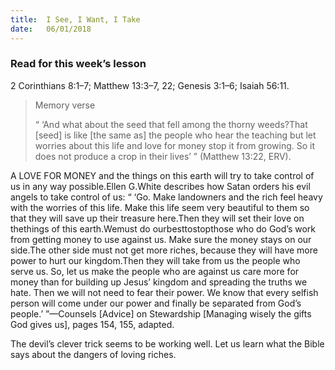 ```yaml
---
title:  I See, I Want, I Take
date:   06/01/2018
---
```


### Read for this week’s lesson
2 Corinthians 8:1–7; Matthew 13:3–7, 22; Genesis 3:1–6; Isaiah 56:11. 

> <p>Memory verse</p>
> “ ‘And what about the seed that fell among the thorny weeds?That [seed] is like [the same as] the people who hear the teaching but let worries about this life and love for money stop it from growing. So it does not produce a crop in their lives’ ” (Matthew 13:22, ERV). 

A LOVE FOR MONEY and the things on this earth will try to take control of us in any way possible.Ellen G.White describes how Satan orders his evil angels to take control of us: “ ‘Go. Make landowners and the rich feel heavy with the worries of this life. Make this life seem very beautiful to them so that they will save up their treasure here.Then they will set their love on thethings of this earth.Wemust do ourbesttostopthose who do God’s work from getting money to use against us. Make sure the money stays on our side.The other side must not get more riches, because they will have more power to hurt our kingdom.Then they will take from us the people who serve us. So, let us make the people who are against us care more for money than for building up Jesus’ kingdom and spreading the truths we hate. Then we will not need to fear their power. We know that every selfish person will come under our power and finally be separated from God’s people.’ ”—Counsels [Advice] on Stewardship [Managing wisely the gifts God gives us], pages 154, 155, adapted. 

The devil’s clever trick seems to be working well. Let us learn what the Bible says about the dangers of loving riches.